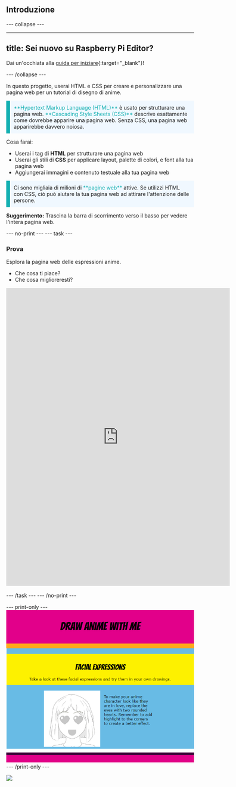 ## Introduzione

--- collapse ---

---
title: Sei nuovo su Raspberry Pi Editor?
---

Dai un'occhiata alla [guida per iniziare](https://projects.raspberrypi.org/en/projects/getting-started-guide-editor-html){:target="_blank"}!

--- /collapse ---

In questo progetto, userai HTML e CSS per creare e personalizzare una pagina web per un tutorial di disegno di anime.

<p style="border-left: solid; border-width:10px; border-color: #0faeb0; background-color: aliceblue; padding: 10px;">
<span style="color: #0faeb0">**Hypertext Markup Language (HTML)**</span> è usato per strutturare una pagina web. <span style="color: #0faeb0">**Cascading Style Sheets (CSS)**</span> descrive esattamente come dovrebbe apparire una pagina web. Senza CSS, una pagina web apparirebbe davvero noiosa.
</p>

Cosa farai:

- Userai i tag di **HTML** per strutturare una pagina web
- Userai gli stili di **CSS** per applicare layout, palette di colori, e font alla tua pagina web
- Aggiungerai immagini e contenuto testuale alla tua pagina web

<p style="border-left: solid; border-width:10px; border-color: #0faeb0; background-color: aliceblue; padding: 10px;">
Ci sono migliaia di milioni di <span style="color: #0faeb0">**pagine web**</span> attive. Se utilizzi HTML con CSS, ciò può aiutare la tua pagina web ad attirare l'attenzione delle persone. 
</p>

**Suggerimento:** Trascina la barra di scorrimento verso il basso per vedere l'intera pagina web.

--- no-print ---
--- task ---

### Prova

<div style="display: flex; flex-wrap: wrap">
<div style="flex-basis: 175px; flex-grow: 1">  
Esplora la pagina web delle espressioni anime. 

- Che cosa ti piace?
- Che cosa miglioreresti?

<iframe src="https://editor.raspberrypi.org/it-IT/embed/viewer/anime-expressions-complete" width="600" height="800" frameborder="0" marginwidth="0" marginheight="0" allowfullscreen> </iframe>
</div>
</div>

--- /task ---
--- /no-print ---

--- print-only ---
![Progetto completo](images/solution.PNG)
--- /print-only ---

![](http://code.org/api/hour/begin_coderdojo_anime.png)
